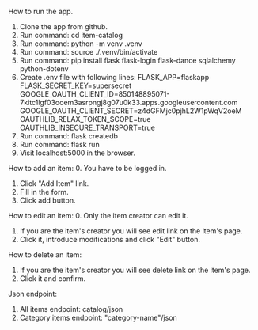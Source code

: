 How to run the app.
1. Clone the app from github.
2. Run command: cd item-catalog
3. Run command: python -m venv .venv
4. Run command: source ./.venv/bin/activate
5. Run command: pip install flask flask-login flask-dance sqlalchemy python-dotenv
6. Create .env file with following lines:
  FLASK_APP=flaskapp
  FLASK_SECRET_KEY=supersecret
  GOOGLE_OAUTH_CLIENT_ID=850148895071-7kitc1lgf03ooem3asrpngj8g07u0k33.apps.googleusercontent.com
  GOOGLE_OAUTH_CLIENT_SECRET=z4dGFMjc0pjhL2W1pWqV2oeM
  OAUTHLIB_RELAX_TOKEN_SCOPE=true
  OAUTHLIB_INSECURE_TRANSPORT=true
7. Run command: flask createdb
8. Run command: flask run
9. Visit localhost:5000 in the browser.


How to add an item:
0. You have to be logged in.
1. Click "Add Item" link.
2. Fill in the form.
3. Click add button.

How to edit an item:
0. Only the item creator can edit it.
1. If you are the item's creator you will see edit link on the item's page.
2. Click it, introduce modifications and click "Edit" button.

How to delete an item:
1. If you are the item's creator you will see delete link on the item's page.
2. Click it and confirm.

Json endpoint:
1. All items endpoint: catalog/json
2. Category items endpoint: "category-name"/json



